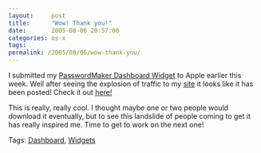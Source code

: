 ```yaml
---
layout:     post
title:      "Wow! Thank you!"
date:       2005-08-06 20:57:00
categories: os-x
tags:  
permalink: /2005/08/06/wow-thank-you/
---
```

I submitted my [PasswordMaker Dashboard Widget](http://ironboundsoftware.com) to Apple earlier this week. Well after seeing the explosion of traffic to my [site](http://ironboundsoftware.com) it looks like it has been posted! Check it out [here!](http://www.apple.com/downloads/dashboard/calculate_convert/passwordmaker.html)   
  
This is really, really cool. I thought maybe one or two people would download it eventually, but to see this landslide of people coming to get it has really inspired me. Time to get to work on the next one!  
  
Tags: [Dashboard](http://technorati.com/tag/Dashboard), [Widgets](http://technorati.com/tag/widgets)  
  

